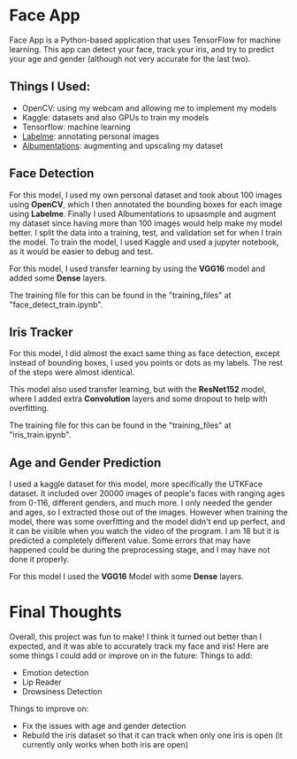 # Face App
Face App is a Python-based application that uses TensorFlow for machine learning. This app can detect your face, track your iris, and try to predict your age and gender (although not very accurate for the last two).

## Things I Used: 
- OpenCV: using my webcam and allowing me to implement my models
- Kaggle: datasets and also GPUs to train my models
- Tensorflow: machine learning
- [Labelme](https://github.com/wkentaro/labelme): annotating personal images
- [Albumentations](https://albumentations.ai/): augmenting and upscaling my dataset 

## Face Detection
For this model, I used my own personal dataset and took about 100 images using **OpenCV**, which I then annotated the bounding boxes for each image using **Labelme**. Finally I used Albumentations 
to upsasmple and augment my dataset since having more than 100 images would help make my model better. I split the data into a training, test, and validation set for when I train the model. To train 
the model, I used Kaggle and used a jupyter notebook, as it would be easier to debug and test.

For this model, I used transfer learning by using the **VGG16** model and added some **Dense** layers.  

The training file for this can be found in the "training_files" at "face_detect_train.ipynb".

## Iris Tracker
For this model, I did almost the exact same thing as face detection, except instead of bounding boxes, I used you points or dots as my labels. The rest of the steps were almost identical.

This model also used transfer learning, but with the **ResNet152** model, where I added extra **Convolution** layers and some dropout to help with overfitting.

The training file for this can be found in the "training_files" at "iris_train.ipynb".

## Age and Gender Prediction
I used a kaggle dataset for this model, more specifically the UTKFace dataset. It included over 20000 images of people's faces with ranging ages from 0-116, different genders, and much more. I only needed the gender and 
ages, so I extracted those out of the images. However when training the model, there was some overfitting and the model didn't end up perfect, and it can be visible when you watch the video of the program. I am 18 but it 
is predicted a completely different value. Some errors that may have happened could be during the preprocessing stage, and I may have not done it properly. 

For this model I used the **VGG16** Model with some **Dense** layers.

# Final Thoughts
Overall, this project was fun to make! I think it turned out better than I expected, and it was able to accurately track my face and iris! Here are some things I could add or improve on in the future: 
Things to add: 
- Emotion detection
- Lip Reader
- Drowsiness Detection

Things to improve on:
- Fix the issues with age and gender detection
- Rebuild the iris dataset so that it can track when only one iris is open (it currently only works when both iris are open)
